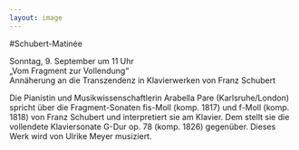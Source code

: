 ```yaml
---
layout: image
---
```


\#Schubert-Matinée  

Sonntag, 9. September um 11 Uhr  
„Vom Fragment zur Vollendung“  
Annäherung an die Transzendenz in Klavierwerken von Franz Schubert

Die Pianistin und Musikwissenschaftlerin Arabella Pare (Karlsruhe/London) spricht über die Fragment-Sonaten fis-Moll (komp. 1817) und f-Moll (komp. 1818) von Franz Schubert und interpretiert sie am Klavier. Dem stellt sie die vollendete Klaviersonate G-Dur op. 78 (komp. 1826) gegenüber. Dieses Werk wird von Ulrike Meyer musiziert.
